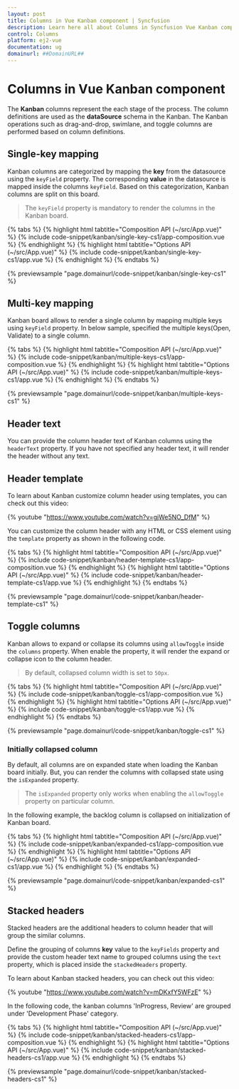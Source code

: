 ```yaml
---
layout: post
title: Columns in Vue Kanban component | Syncfusion
description: Learn here all about Columns in Syncfusion Vue Kanban component of Syncfusion Essential JS 2 and more.
control: Columns 
platform: ej2-vue
documentation: ug
domainurl: ##DomainURL##
---
```


# Columns in Vue Kanban component

The **Kanban** columns represent the each stage of the process. The column definitions are used as the **dataSource** schema in the Kanban. The Kanban operations such as drag-and-drop, swimlane, and toggle columns are performed based on column definitions.

## Single-key mapping

Kanban columns are categorized by mapping the **key** from the datasource using the `keyField` property. The corresponding **value** in the datasource is mapped inside the columns `keyField`.  Based on this categorization, Kanban columns are split on this board.

> The `keyField` property is mandatory to render the columns in the Kanban board.

{% tabs %}
{% highlight html tabtitle="Composition API (~/src/App.vue)" %}
{% include code-snippet/kanban/single-key-cs1/app-composition.vue %}
{% endhighlight %}
{% highlight html tabtitle="Options API (~/src/App.vue)" %}
{% include code-snippet/kanban/single-key-cs1/app.vue %}
{% endhighlight %}
{% endtabs %}
        
{% previewsample "page.domainurl/code-snippet/kanban/single-key-cs1" %}

## Multi-key mapping

Kanban board allows to render a single column by mapping multiple keys using `keyField` property. In below sample, specified the multiple keys(Open, Validate) to a single column.

{% tabs %}
{% highlight html tabtitle="Composition API (~/src/App.vue)" %}
{% include code-snippet/kanban/multiple-keys-cs1/app-composition.vue %}
{% endhighlight %}
{% highlight html tabtitle="Options API (~/src/App.vue)" %}
{% include code-snippet/kanban/multiple-keys-cs1/app.vue %}
{% endhighlight %}
{% endtabs %}
        
{% previewsample "page.domainurl/code-snippet/kanban/multiple-keys-cs1" %}

## Header text

You can provide the column header text of Kanban columns using the `headerText` property. If you have not specified any header text, it will render the header without any text.

## Header template

To learn about Kanban customize column header using templates, you can check out this video:

{% youtube "https://www.youtube.com/watch?v=gjWe5NO_DfM" %}

You can customize the column header with any HTML or CSS element using the `template` property as shown in the following code.

{% tabs %}
{% highlight html tabtitle="Composition API (~/src/App.vue)" %}
{% include code-snippet/kanban/header-template-cs1/app-composition.vue %}
{% endhighlight %}
{% highlight html tabtitle="Options API (~/src/App.vue)" %}
{% include code-snippet/kanban/header-template-cs1/app.vue %}
{% endhighlight %}
{% endtabs %}
        
{% previewsample "page.domainurl/code-snippet/kanban/header-template-cs1" %}

## Toggle columns

Kanban allows to expand or collapse its columns using `allowToggle` inside the `columns` property. When enable the property, it will render the expand or collapse icon to the column header.

> By default, collapsed column width is set to `50px`.

{% tabs %}
{% highlight html tabtitle="Composition API (~/src/App.vue)" %}
{% include code-snippet/kanban/toggle-cs1/app-composition.vue %}
{% endhighlight %}
{% highlight html tabtitle="Options API (~/src/App.vue)" %}
{% include code-snippet/kanban/toggle-cs1/app.vue %}
{% endhighlight %}
{% endtabs %}
        
{% previewsample "page.domainurl/code-snippet/kanban/toggle-cs1" %}

### Initially collapsed column

By default, all columns are on expanded state when loading the Kanban board initially. But, you can render the columns with collapsed state using the `isExpanded` property.

>The `isExpanded` property only works when enabling the `allowToggle` property on particular column.

In the following example, the backlog column is collapsed on initialization of Kanban board.

{% tabs %}
{% highlight html tabtitle="Composition API (~/src/App.vue)" %}
{% include code-snippet/kanban/expanded-cs1/app-composition.vue %}
{% endhighlight %}
{% highlight html tabtitle="Options API (~/src/App.vue)" %}
{% include code-snippet/kanban/expanded-cs1/app.vue %}
{% endhighlight %}
{% endtabs %}
        
{% previewsample "page.domainurl/code-snippet/kanban/expanded-cs1" %}

## Stacked headers

Stacked headers are the additional headers to column header that will group the similar columns.

Define the grouping of columns **key** value to the `keyFields` property and provide the custom header text name to grouped columns using the `text` property, which is placed inside the `stackedHeaders` property.

To learn about Kanban stacked headers, you can check out this video:

{% youtube "https://www.youtube.com/watch?v=mDKxfY5WFzE" %}

In the following code, the kanban columns 'InProgress, Review' are grouped under 'Development Phase' category.

{% tabs %}
{% highlight html tabtitle="Composition API (~/src/App.vue)" %}
{% include code-snippet/kanban/stacked-headers-cs1/app-composition.vue %}
{% endhighlight %}
{% highlight html tabtitle="Options API (~/src/App.vue)" %}
{% include code-snippet/kanban/stacked-headers-cs1/app.vue %}
{% endhighlight %}
{% endtabs %}
        
{% previewsample "page.domainurl/code-snippet/kanban/stacked-headers-cs1" %}